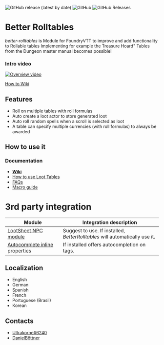<img alt="GitHub release (latest by date)" src="https://img.shields.io/github/v/release/p4535992/foundryvtt-better-rolltables?style=flat-square"> <img alt="GitHub" src="https://img.shields.io/github/license/p4535992/foundryvtt-better-rolltables?style=flat-square"> <img alt="GitHub Releases" src="https://img.shields.io/github/downloads/p4535992/foundryvtt-better-rolltables/latest/total?style=flat-square">  

# Better Rolltables #
*better-rolltables* is Module for FoundryVTT to improve and add functionality to Rollable tables
Implementing for example the Treasure Hoard" Tables from the Dungeon master manual becomes possible!

### Intro video

[![Overview video](https://img.youtube.com/vi/TRg4y0joOKA/0.jpg)](https://www.youtube.com/watch?v=TRg4y0joOKA)

[How to Wiki](https://github.com/p4535992/foundryvtt-better-rolltables/wiki)

## Features ##

* Roll on multiple tables with roll formulas
* Auto create a loot actor to store generated loot
* Auto roll random spells when a scroll is selected as loot
* A table can specify multiple currencies (with roll formulas) to always be awarded

## How to use it

### Documentation

* [**Wiki**](https://github.com/p4535992/foundryvtt-better-rolltables/wiki)
* [How to use Loot Tables](https://github.com/p4535992/foundryvtt-better-rolltables/wiki/Loot-Tables)
* [FAQs](https://github.com/p4535992/foundryvtt-better-rolltables/wiki/FAQ)
* [Macro guide](https://github.com/p4535992/foundryvtt-better-rolltables/wiki/API-for-macros-and-modules#how-to-roll-tables-from-macros)

# 3rd party integration
 | Module | Integration description |
 | ------ | ----------------------- |
 | [LootSheet NPC module](https://github.com/jopeek/fvtt-loot-sheet-npc-5e) | Suggest to use. If installed, _BetterRolltables_ will automatically use it. |
 | [Autocomplete inline properties](https://github.com/ghost-fvtt/FVTT-Autocomplete-Inline-Properties) | If installed offers autocompletion on tags. |

## Localization

* English
* German
* Spanish
* French
* Portuguese (Brasil)
* Korean

## Contacts
* [Ultrakorne#6240](https://ultrakorne.github.io/discord)
* [DanielBöttner](https://github.com/DanielBoettner)
